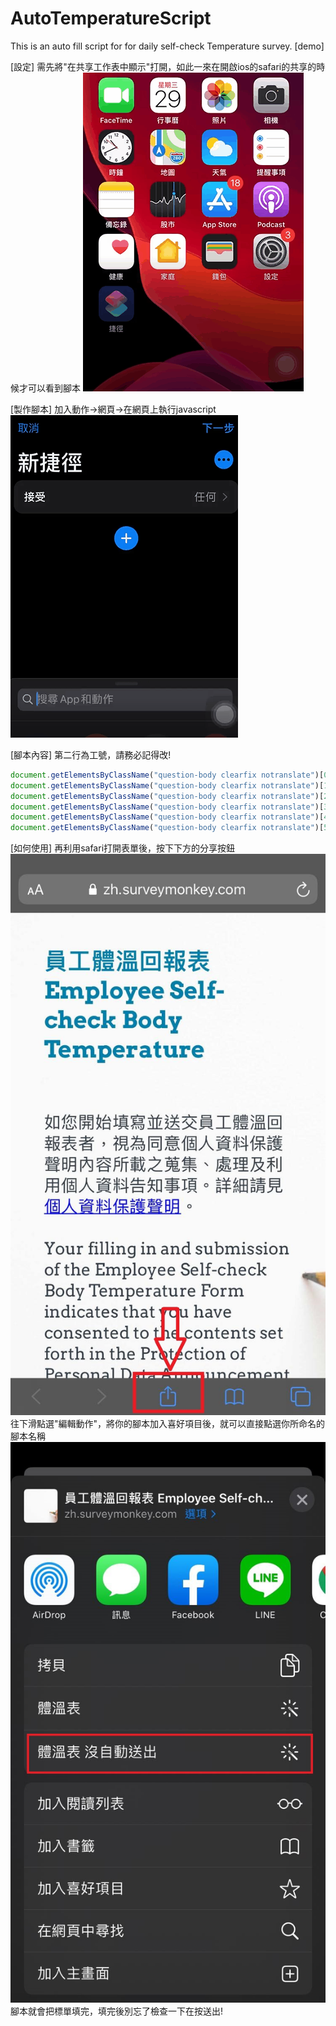 # AutoTemperatureScript
This is an auto fill script for for daily self-check Temperature survey.
[demo]  


[設定]
需先將"在共享工作表中顯示"打開，如此一來在開啟ios的safari的共享的時候才可以看到腳本
![](/photo/config.gif)

[製作腳本]
加入動作->網頁->在網頁上執行javascript  
![](/photo/addScript.gif)

[腳本內容]
第二行為工號，請務必記得改!
```javascript
document.getElementsByClassName("question-body clearfix notranslate")[0].getElementsByClassName("radio-button-input")[0].click();
document.getElementsByClassName("question-body clearfix notranslate")[1].getElementsByTagName("input")[0].value="xxxxxx"
document.getElementsByClassName("question-body clearfix notranslate")[2].getElementsByClassName("radio-button-input")[0].click()
document.getElementsByClassName("question-body clearfix notranslate")[3].getElementsByTagName("input")[0].value="35.4"
document.getElementsByClassName("question-body clearfix notranslate")[4].getElementsByClassName("radio-button-input")[1].click()
document.getElementsByClassName("question-body clearfix notranslate")[5].getElementsByClassName("radio-button-input")[0].click()
```

[如何使用]
再利用safari打開表單後，按下下方的分享按鈕
![](/photo/surveyPage.jpg)  
往下滑點選"編輯動作"，將你的腳本加入喜好項目後，就可以直接點選你所命名的腳本名稱  
![](/photo/sharePage.jpg)  
腳本就會把標單填完，填完後別忘了檢查一下在按送出!
